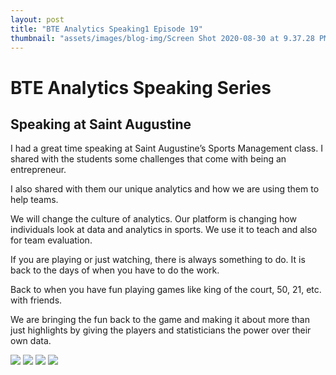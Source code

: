 ```yaml
---
layout: post
title: "BTE Analytics Speaking1 Episode 19"
thumbnail: "assets/images/blog-img/Screen Shot 2020-08-30 at 9.37.28 PM.webp"
---
```


# BTE Analytics Speaking Series

## Speaking at Saint Augustine

I had a great time speaking at Saint Augustine’s Sports Management class. I shared with the students some challenges that come with being an entrepreneur.

I also shared with them our unique analytics and how we are using them to help teams.

We will change the culture of analytics. Our platform is changing how individuals look at data and analytics in sports. We use it to teach and also for team evaluation.

If you are playing or just watching, there is always something to do. It is back to the days of when you have to do the work.

Back to when you have fun playing games like king of the court, 50, 21, etc. with friends.

We are bringing the fun back to the game and making it about more than just highlights by giving the players and statisticians the power over their own data.

![]({{site.url}}{{site.baseurl}}/assets/images/blog-img/Speaker2.webp?raw=true)
![]({{site.url}}{{site.baseurl}}/assets/images/blog-img/Speaker3.webp?raw=true)
![]({{site.url}}{{site.baseurl}}/assets/images/blog-img/Speaker4.webp?raw=true)
![]({{site.url}}{{site.baseurl}}/assets/images/blog-img/Speaker5.webp?raw=true)
